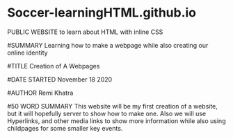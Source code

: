 # Soccer-learningHTML.github.io
PUBLIC WEBSITE to learn about HTML with inline CSS


#SUMMARY
Learning how to make a webpage while also creating our online identity


#TITLE
Creation of A Webpages


#DATE STARTED
November 18 2020


#AUTHOR
Remi Khatra


#50 WORD SUMMARY
This website will be my first creation of a website, but it will hopefully server to show how to make one. Also we will use Hyperlinks, and other media links to show more information while also using childpages
for some smaller key events.
